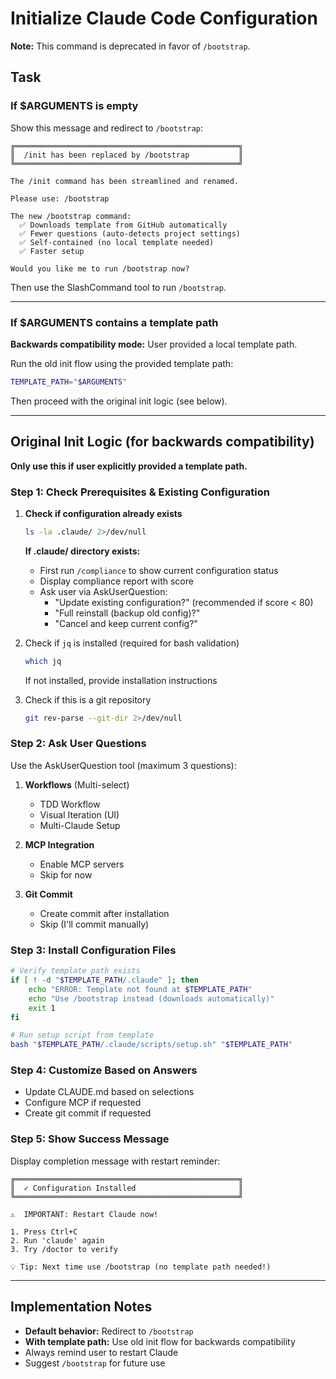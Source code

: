# Initialize Claude Code Configuration

**Note:** This command is deprecated in favor of `/bootstrap`.

## Task

### If $ARGUMENTS is empty

Show this message and redirect to `/bootstrap`:

```
╔══════════════════════════════════════════════════╗
║  /init has been replaced by /bootstrap           ║
╚══════════════════════════════════════════════════╝

The /init command has been streamlined and renamed.

Please use: /bootstrap

The new /bootstrap command:
  ✅ Downloads template from GitHub automatically
  ✅ Fewer questions (auto-detects project settings)
  ✅ Self-contained (no local template needed)
  ✅ Faster setup

Would you like me to run /bootstrap now?
```

Then use the SlashCommand tool to run `/bootstrap`.

---

### If $ARGUMENTS contains a template path

**Backwards compatibility mode:** User provided a local template path.

Run the old init flow using the provided template path:

```bash
TEMPLATE_PATH="$ARGUMENTS"
```

Then proceed with the original init logic (see below).

---

## Original Init Logic (for backwards compatibility)

**Only use this if user explicitly provided a template path.**

### Step 1: Check Prerequisites & Existing Configuration

1. **Check if configuration already exists**
   ```bash
   ls -la .claude/ 2>/dev/null
   ```

   **If .claude/ directory exists:**
   - First run `/compliance` to show current configuration status
   - Display compliance report with score
   - Ask user via AskUserQuestion:
     - "Update existing configuration?" (recommended if score < 80)
     - "Full reinstall (backup old config)?"
     - "Cancel and keep current config?"

2. Check if `jq` is installed (required for bash validation)
   ```bash
   which jq
   ```
   If not installed, provide installation instructions

3. Check if this is a git repository
   ```bash
   git rev-parse --git-dir 2>/dev/null
   ```

### Step 2: Ask User Questions

Use the AskUserQuestion tool (maximum 3 questions):

1. **Workflows** (Multi-select)
   - TDD Workflow
   - Visual Iteration (UI)
   - Multi-Claude Setup

2. **MCP Integration**
   - Enable MCP servers
   - Skip for now

3. **Git Commit**
   - Create commit after installation
   - Skip (I'll commit manually)

### Step 3: Install Configuration Files

```bash
# Verify template path exists
if [ ! -d "$TEMPLATE_PATH/.claude" ]; then
    echo "ERROR: Template not found at $TEMPLATE_PATH"
    echo "Use /bootstrap instead (downloads automatically)"
    exit 1
fi

# Run setup script from template
bash "$TEMPLATE_PATH/.claude/scripts/setup.sh" "$TEMPLATE_PATH"
```

### Step 4: Customize Based on Answers

- Update CLAUDE.md based on selections
- Configure MCP if requested
- Create git commit if requested

### Step 5: Show Success Message

Display completion message with restart reminder:

```
╔══════════════════════════════════════════════════╗
║  ✓ Configuration Installed                       ║
╚══════════════════════════════════════════════════╝

⚠️  IMPORTANT: Restart Claude now!

1. Press Ctrl+C
2. Run 'claude' again
3. Try /doctor to verify

💡 Tip: Next time use /bootstrap (no template path needed!)
```

---

## Implementation Notes

- **Default behavior:** Redirect to `/bootstrap`
- **With template path:** Use old init flow for backwards compatibility
- Always remind user to restart Claude
- Suggest `/bootstrap` for future use
